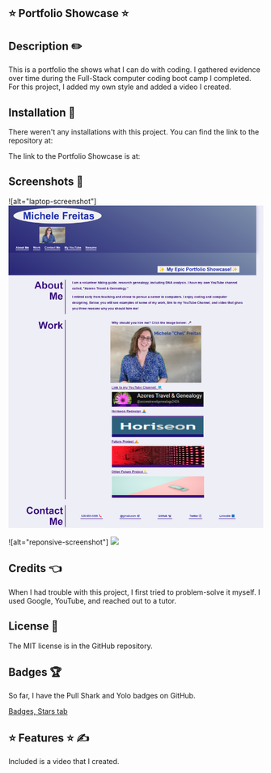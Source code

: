 ## ⭐ Portfolio Showcase ⭐

<a name="Title"></a>

## Description ✏️

This is a portfolio the shows what I can do with coding.  I gathered evidence over time during the Full-Stack computer coding boot camp I completed.  For this project, I added my own style and added a video I created.

## Installation 🔑

There weren't any installations with this project.  You can find the link to the repository at:
<a href="https://github.com/123sites?tab=repositories"></a>

The link to the Portfolio Showcase is at:
<a href="https://github.com/123sites/Portfolio_Showcase.git"></a>

## Screenshots 🎯

![alt="laptop-screenshot"] <img src="assets/images/Screenshot With Laptop View.png">

![alt="reponsive-screenshot"] <img src="assets/images/responsive screenshot.png">

## Credits 👈

  When I had trouble with this project, I first tried to problem-solve it myself.  I used Google, YouTube, and reached out to a tutor.  

## License 📝

The MIT license is in the GitHub repository.  
<a href="https://github.com/123sites/Portfolio_Showcase/commit/732ddba936fe6d5aa29390e0b22be55d075d8956"></a>

## Badges 🏆

So far, I have the Pull Shark and Yolo badges on GitHub.

[Badges, Stars tab](https://github.com/123sites?tab=stars)

## ⭐ Features ⭐ ✍

Included is a video that I created.
